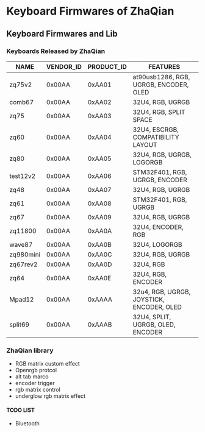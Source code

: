# Keyboard Firmwares of ZhaQian

## Keyboard Firmwares and Lib

### Keyboards Released by ZhaQian
| NAME          | VENDOR_ID | PRODUCT_ID | FEATURES                                     |
| ------------  | --------- | ---------- | -------------------------------------------- |
| zq75v2        | 0x00AA    | 0xAA01     | at90usb1286, RGB, UGRGB, ENCODER, OLED       |
| comb67        | 0x00AA    | 0xAA02     | 32U4, RGB, UGRGB                             |
| zq75          | 0x00AA    | 0xAA03     | 32U4, RGB, SPLIT SPACE                       |
| zq60          | 0x00AA    | 0xAA04     | 32U4, ESCRGB, COMPATIBILITY LAYOUT           |
| zq80          | 0x00AA    | 0xAA05     | 32U4, RGB, UGRGB, LOGORGB                    |
| test12v2      | 0x00AA    | 0xAA06     | STM32F401, RGB, UGRGB, ENCODER               |
| zq48          | 0x00AA    | 0xAA07     | 32U4, RGB, UGRGB                             |
| zq61          | 0x00AA    | 0xAA08     | STM32F401, RGB, UGRGB                        |
| zq67          | 0x00AA    | 0xAA09     | 32U4, RGB, UGRGB                             |
| zq11800       | 0x00AA    | 0xAA0A     | 32U4, ENCODER, RGB                           |
| wave87        | 0x00AA    | 0xAA0B     | 32U4, LOGORGB                                |
| zq980mini     | 0x00AA    | 0xAA0C     | 32U4, RGB, UGRGB                             |
| zq67rev2      | 0x00AA    | 0xAA0D     | 32U4, RGB                                    |
| zq64          | 0x00AA    | 0xAA0E     | 32U4, RGB, ENCODER                           |
| Mpad12        | 0x00AA    | 0xAAAA     | 32u4, RGB, UGRGB, JOYSTICK, ENCODER, OLED    |
| split69       | 0x00AA    | 0xAAAB     | 32U4, SPLIT, UGRGB, OLED, ENCODER            |


### ZhaQian library

- RGB matrix custom effect
- Openrgb protcol
- alt tab marco
- encoder trigger
- rgb matrix control
- underglow rgb matrix effect

#### TODO LIST

- Bluetooth


